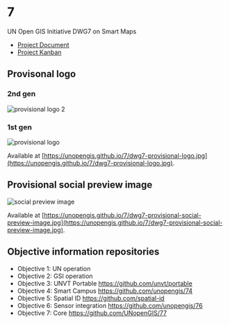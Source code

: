 # 7

UN Open GIS Initiative DWG7 on Smart Maps

- [Project Document](https://github.com/UNopenGIS/7/wiki/Project-Document)
- [Project Kanban](https://github.com/orgs/UNopenGIS/projects/1/views/1)

## Provisonal logo
### 2nd gen
![provisional logo 2](https://unopengis.github.io/7/dwg7-provisional-logo-2.jpg)

### 1st gen
![provisional logo](https://unopengis.github.io/7/dwg7-provisional-logo.jpg)

Available at [https://unopengis.github.io/7/dwg7-provisional-logo.jpg](https://unopengis.github.io/7/dwg7-provisional-logo.jpg).

## Provisional social preview image

![social preview image](https://unopengis.github.io/7/dwg7-provisional-social-preview-image.jpg)

Available at [https://unopengis.github.io/7/dwg7-provisional-social-preview-image.jpg](https://unopengis.github.io/7/dwg7-provisional-social-preview-image.jpg).

## Objective information repositories

- Objective 1: UN operation
- Objective 2: GSI operation
- Objective 3: UNVT Portable https://github.com/unvt/portable
- Objective 4: Smart Campus https://github.com/unopengis/74
- Objective 5: Spatial ID https://github.com/spatial-id
- Objective 6: Sensor integration https://github.com/unopengis/76
- Objective 7: Core https://github.com/UNopenGIS/77
